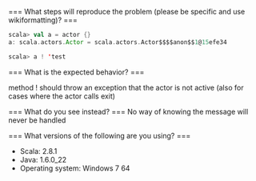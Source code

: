 === What steps will reproduce the problem (please be specific and use wikiformatting)? ===
```scala
scala> val a = actor {}
a: scala.actors.Actor = scala.actors.Actor$$$$anon$$1@15efe34

scala> a ! 'test
```



=== What is the expected behavior? ===

method ! should throw an exception that the actor is not active (also for cases where the actor calls exit)

=== What do you see instead? ===
No way of knowing the message will never be handled

=== What versions of the following are you using? ===
  - Scala: 2.8.1
  - Java: 1.6.0_22
  - Operating system: Windows 7 64
